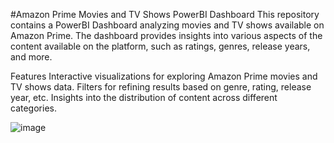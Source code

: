 #Amazon Prime Movies and TV Shows PowerBI Dashboard
This repository contains a PowerBI Dashboard analyzing movies and TV shows available on Amazon Prime. The dashboard provides insights into various aspects of the content available on the platform, such as ratings, genres, release years, and more.


Features
Interactive visualizations for exploring Amazon Prime movies and TV shows data.
Filters for refining results based on genre, rating, release year, etc.
Insights into the distribution of content across different categories.

![image](https://github.com/salmayasser1900/Amazon-Prime-Movies-and-TV-Shows-PowerBI-Dashboard/assets/59586072/b66a5126-fa14-4292-8274-0f25bebc3f7b)

